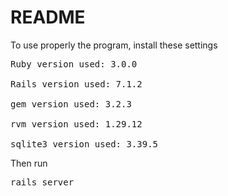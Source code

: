 # README
To use properly the program, install these settings
<pre>
Ruby version used: 3.0.0

Rails version used: 7.1.2

gem version used: 3.2.3

rvm version used: 1.29.12

sqlite3 version used: 3.39.5
</pre>

Then run 

<pre>rails server</pre>
